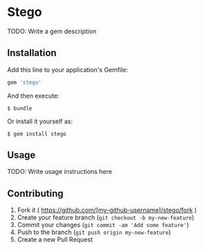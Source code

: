 # Stego

TODO: Write a gem description

## Installation

Add this line to your application's Gemfile:

```ruby
gem 'stego'
```

And then execute:

    $ bundle

Or install it yourself as:

    $ gem install stego

## Usage

TODO: Write usage instructions here

## Contributing

1. Fork it ( https://github.com/[my-github-username]/stego/fork )
2. Create your feature branch (`git checkout -b my-new-feature`)
3. Commit your changes (`git commit -am 'Add some feature'`)
4. Push to the branch (`git push origin my-new-feature`)
5. Create a new Pull Request
